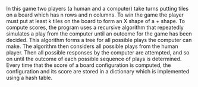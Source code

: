 In this game two players (a human and a computer) take turns putting tiles on a board which has n rows and n columns. To win the game the player must put at least k tiles on the board to form an X shape of a + shape. 
To compute scores, the program uses a recursive algorithm that repeatedly simulates a play from the computer until an outcome for the game has been decided. This algorithm forms a tree for all possible plays the computer can make.
The algorithm then considers all possible plays from the human player. Then all possible responses by the computer are attempted, and so on until the outcome of each possible sequence of plays is determined.
Every time that the score of a board configuration is computed, the configuration and its score are stored in a dictionary which is implemented using a hash table.

